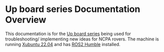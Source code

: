 # Up board series Documentation Overview

This documentation is for the [Up board series](9https://up-shop.org/default/up-board-series.html) being used for troubleshooting/ implementing new ideas for NCPA rovers. The machine is running [Xubuntu 22.04](https://xubuntu.org/release/22-04/) and has [ROS2 Humble](https://docs.ros.org/en/humble/Installation.html) installed.
